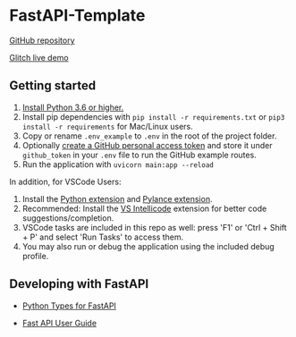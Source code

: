 # FastAPI-Template

[GitHub repository](https://github.com/biggestcookie/fastapi-template)

[Glitch live demo](https://glitch.com/~fastapi-template)

## Getting started

1. [Install Python 3.6 or higher.](https://www.python.org/downloads/)
2. Install pip dependencies with `pip install -r requirements.txt`
   or `pip3 install -r requirements` for Mac/Linux users.
3. Copy or rename `.env_example` to `.env` in the root of the project folder.
4. Optionally [create a GitHub personal access token](https://docs.github.com/en/github/authenticating-to-github/creating-a-personal-access-token) and store it under `github_token` in your `.env` file to run the GitHub example routes.
5. Run the application with `uvicorn main:app --reload`

In addition, for VSCode Users:

1. Install the [Python extension](https://marketplace.visualstudio.com/items?itemName=ms-python.python)
   and [Pylance extension](https://marketplace.visualstudio.com/items?itemName=ms-python.vscode-pylance).
2. Recommended: Install the [VS Intellicode](https://marketplace.visualstudio.com/items?itemName=VisualStudioExptTeam.vscodeintellicode) extension for better code suggestions/completion.
3. VSCode tasks are included in this repo as well: press 'F1' or 'Ctrl + Shift + P' and select 'Run Tasks' to access them.
4. You may also run or debug the application using the included debug profile.

## Developing with FastAPI

- [Python Types for FastAPI](https://fastapi.tiangolo.com/python-types/)

- [Fast API User Guide](https://fastapi.tiangolo.com/tutorial/)
